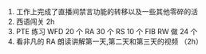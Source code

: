 1. 工作上完成了直播间禁言功能的转移以及一些其他零碎的活
2. 西语闯关 2h
3. PTE 练习
   WFD 20 个
   RA 30 个
   RS 10 个
   FIB RW 做 24 个
4. 看非凡的 RA 朗读讲解第一天,第二天和第三天的视频 （2h）
